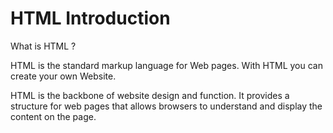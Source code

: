 #  HTML Introduction 

What is HTML ?

HTML is the standard markup language for Web pages.
With HTML you can create your own Website.

HTML is the backbone of website design and function. It provides a structure for web pages that allows browsers to understand and display the content on the page.


